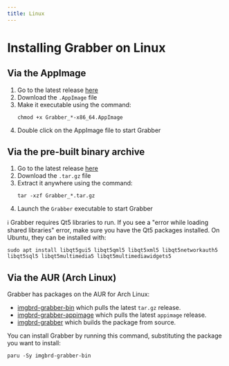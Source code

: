 ```yaml
---
title: Linux
---
```



# Installing Grabber on Linux

## Via the AppImage
1. Go to the latest release [here](https://github.com/Bionus/imgbrd-grabber/releases/latest)
2. Download the `.AppImage` file
3. Make it executable using the command:
    ```
    chmod +x Grabber_*-x86_64.AppImage
    ```
4. Double click on the AppImage file to start Grabber

## Via the pre-built binary archive
1. Go to the latest release [here](https://github.com/Bionus/imgbrd-grabber/releases/latest)
2. Download the `.tar.gz` file
3. Extract it anywhere using the command:
    ```
    tar -xzf Grabber_*.tar.gz
    ```
4. Launch the `Grabber` executable to start Grabber

ℹ️ Grabber requires Qt5 libraries to run. If you see a "error while loading shared libraries" error, make sure you have the Qt5 packages installed. On Ubuntu, they can be installed with:
```
sudo apt install libqt5gui5 libqt5qml5 libqt5xml5 libqt5networkauth5 libqt5sql5 libqt5multimedia5 libqt5multimediawidgets5
```

## Via the AUR (Arch Linux)
Grabber has packages on the AUR for Arch Linux:
* [imgbrd-grabber-bin](https://aur.archlinux.org/packages/imgbrd-grabber-bin) which pulls the latest `tar.gz` release.
* [imgbrd-grabber-appimage](https://aur.archlinux.org/packages/imgbrd-grabber-appimage) which pulls the latest `appimage` release.
* [imgbrd-grabber](https://aur.archlinux.org/packages/imgbrd-grabber) which builds the package from source.

You can install Grabber by running this command, substituting the package you want to install:
```
paru -Sy imgbrd-grabber-bin
```
